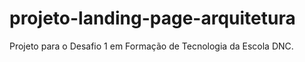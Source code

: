# projeto-landing-page-arquitetura
Projeto para o Desafio 1 em Formação de Tecnologia da Escola DNC.

